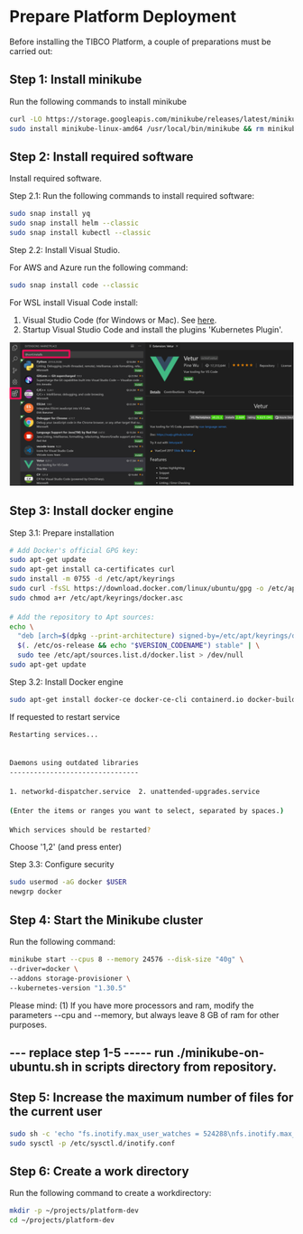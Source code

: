 
# Prepare Platform Deployment

Before installing the TIBCO Platform, a couple of preparations must be carried out: 


## Step 1: Install minikube
Run the following commands to install minikube

```bash
curl -LO https://storage.googleapis.com/minikube/releases/latest/minikube-linux-amd64
sudo install minikube-linux-amd64 /usr/local/bin/minikube && rm minikube-linux-amd64
```

## Step 2: Install required software
Install required software.

Step 2.1: Run the following commands to install required software:

```bash
sudo snap install yq
sudo snap install helm --classic
sudo snap install kubectl --classic
```

Step 2.2: Install Visual Studio. 

For AWS and Azure run the following command:

```bash
sudo snap install code --classic
```

For WSL install Visual Code install:
1. Visual Studio Code (for Windows or Mac). See [here](https://code.visualstudio.com/download).
2. Startup Visual Studio Code and install the plugins 'Kubernetes Plugin'. 

![Install the plugin](../images/vs-extensions.png)


## Step 3: Install docker engine

Step 3.1: Prepare installation

```bash
# Add Docker's official GPG key:
sudo apt-get update
sudo apt-get install ca-certificates curl
sudo install -m 0755 -d /etc/apt/keyrings
sudo curl -fsSL https://download.docker.com/linux/ubuntu/gpg -o /etc/apt/keyrings/docker.asc
sudo chmod a+r /etc/apt/keyrings/docker.asc

# Add the repository to Apt sources:
echo \
  "deb [arch=$(dpkg --print-architecture) signed-by=/etc/apt/keyrings/docker.asc] https://download.docker.com/linux/ubuntu \
  $(. /etc/os-release && echo "$VERSION_CODENAME") stable" | \
  sudo tee /etc/apt/sources.list.d/docker.list > /dev/null
sudo apt-get update
```

Step 3.2: Install Docker engine

```bash
sudo apt-get install docker-ce docker-ce-cli containerd.io docker-buildx-plugin docker-compose-plugin
```

If requested to restart service

```bash
Restarting services...


Daemons using outdated libraries
--------------------------------

1. networkd-dispatcher.service  2. unattended-upgrades.service

(Enter the items or ranges you want to select, separated by spaces.)

Which services should be restarted?
```
Choose '1,2' (and press enter)



Step 3.3: Configure security

```bash
sudo usermod -aG docker $USER
newgrp docker
```


## Step 4: Start the Minikube cluster
Run the following command:

```bash
minikube start --cpus 8 --memory 24576 --disk-size "40g" \
--driver=docker \
--addons storage-provisioner \
--kubernetes-version "1.30.5"
```

Please mind: 
(1) If you have more processors and ram, modify the parameters --cpu and --memory, but always leave 8 GB of ram for other purposes.

--- replace step 1-5 -----
run ./minikube-on-ubuntu.sh in scripts directory from repository.
-------


## Step 5: Increase the maximum number of files for the current user


```bash
sudo sh -c 'echo "fs.inotify.max_user_watches = 524288\nfs.inotify.max_user_instances = 8192" > /etc/sysctl.d/inotify.conf && sysctl -p /etc/sysctl.d/inotify.conf'
sudo sysctl -p /etc/sysctl.d/inotify.conf
```



## Step 6: Create a work directory
Run the following command to create a workdirectory:

```bash
mkdir -p ~/projects/platform-dev
cd ~/projects/platform-dev
```

